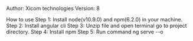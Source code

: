 Author: Xicom technologies
Version: 8

How to use
Step 1: Install node(v10.9.0) and npm(6.2.0) in your machine.
Step 2: Install angular cli
Step 3: Unzip file and open terminal go to project directory.
Step 4: Install npm
Step 5: Run command ng serve --o
